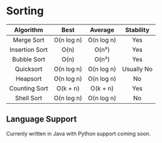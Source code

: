 # Sorting

|    Algorithm  |     Best      |    Average    |   Stability   |
|:-------------:|:-------------:|:-------------:|:-------------:|
|Merge Sort     |O(n log n)     |O(n log n)     |Yes            |
|Insertion Sort |O(n)           |O(n²)          |Yes            |
|Bubble Sort    |O(n)           |O(n²)          |Yes            |
|Quicksort      |O(n log n)     |O(n log n)     |Usually No     |
|Heapsort       |O(n log n)     |O(n log n)     |No             |
|Counting Sort  |O(k + n)       |O(k + n)       |Yes            |
|Shell Sort     |O(n log n)     |O(n log n)     |No             |

## Language Support
Currenly written in Java with Python support coming soon. 
